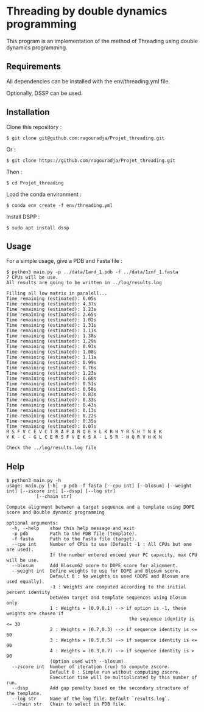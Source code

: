 # Threading by double dynamics programming

This program is an implementation of the method of Threading using double dynamics programming.


Requirements
------------
All dependencies can be installed with the env/threading.yml file.

Optionally, DSSP can be used. 

Installation
------------
Clone this repository : 

    $ git clone git@github.com:ragouradja/Projet_threading.git
Or : 

    $ git clone https://github.com/ragouradja/Projet_threading.git
Then :

    $ cd Projet_threading

Load the conda environment : 
    

    $ conda env create -f env/threading.yml

Install DSPP : 

    $ sudo apt install dssp

Usage
-----

For a simple usage, give a PDB and Fasta file : 

    $ python3 main.py -p ../data/1ard_1.pdb -f ../data/1znf_1.fasta
    7 CPUs will be use.
    All results are going to be written in ../log/results.log

    Filling all low matrix in paralell...
    Time remaining (estimated): 6.05s
    Time remaining (estimated): 4.37s
    Time remaining (estimated): 1.23s
    Time remaining (estimated): 2.65s
    Time remaining (estimated): 1.02s
    Time remaining (estimated): 1.31s
    Time remaining (estimated): 1.11s
    Time remaining (estimated): 1.38s
    Time remaining (estimated): 1.29s
    Time remaining (estimated): 0.93s
    Time remaining (estimated): 1.08s
    Time remaining (estimated): 1.11s
    Time remaining (estimated): 0.99s
    Time remaining (estimated): 0.76s
    Time remaining (estimated): 1.23s
    Time remaining (estimated): 0.68s
    Time remaining (estimated): 0.51s
    Time remaining (estimated): 0.58s
    Time remaining (estimated): 0.83s
    Time remaining (estimated): 0.33s
    Time remaining (estimated): 0.43s
    Time remaining (estimated): 0.13s
    Time remaining (estimated): 0.22s
    Time remaining (estimated): 0.35s
    Time remaining (estimated): 0.07s
    R S F V C E V C T R A F A R Q E H L K R H Y R S H T N E K
    Y K - C - G L C E R S F V E K S A - L S R - H Q R V H K N

    Check the ../log/results.log file
    
Help
----
    $ python3 main.py -h
    usage: main.py [-h] -p pdb -f fasta [--cpu int] [--blosum] [--weight int] [--zscore int] [--dssp] [--log str]
               [--chain str]

    Compute alignment between a target sequence and a template using DOPE score and Double dynamic programming

    optional arguments:
      -h, --help    show this help message and exit
      -p pdb        Path to the PDB file (template).
      -f fasta      Path to the Fasta file (target).
      --cpu int     Number of CPUs to use (Default -1 : All CPUs but one are used).
                    If the number entered exceed your PC capacity, max CPU will be use.
      --blosum      Add Blosum62 score to DOPE score for alignment.
      --weight int  Define weights to use for DOPE and Blosum score.
                    Default 0 : No weights is used (DOPE and Blosum are used equally).
                    -1 : Weights are computed according to the initial percent identity
                    between target and template sequences using blosum only
                    1 : Weights = (0.9,0.1) --> if option is -1, these weights are chosen if
                                                 the sequence identity is <= 30
                    2 : Weights = (0.7,0.3) --> if sequence identity is <= 60
                    3 : Weights = (0.5,0.5) --> if sequence identity is <= 90
                    4 : Weights = (0.3,0.7) --> if sequence identity is > 90
                    (Option used with --blosum)
      --zscore int  Number of iteration (run) to compute zscore.
                    Default 0 : Simple run without computing zscore.
                    Execution time will be multiplicated by this number of run.
      --dssp        Add gap penalty based on the secondary structure of the template.
      --log str     Name of the log file. Default `results.log`.
      --chain str   Chain to select in PDB file.
